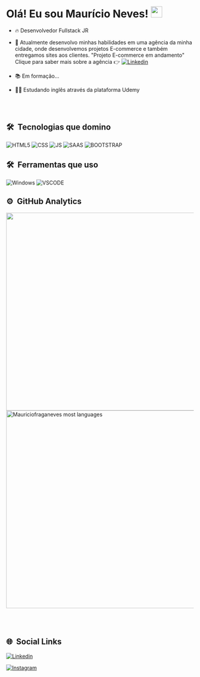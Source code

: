 <h1> Olá! Eu sou Maurício Neves! <img src="https://raw.githubusercontent.com/kaueMarques/kaueMarques/master/hi.gif" width="30px"></h1>

- 🔥 Desenvolvedor Fullstack JR 

- 🤘 Atualmente desenvolvo minhas habilidades em uma agência da minha cidade, onde desenvolvemos projetos E-commerce e também entregamos sites aos clientes. "Projeto E-commerce em andamento" Clique para saber mais sobre a agência  👉 [![Linkedin](https://img.shields.io/badge/LinkedIn-0077B5?style=for-the-badge&logo=linkedin&logoColor=white)](https://www.linkedin.com/company/ag%C3%AAncia-drops/)


- 📚 Em formação... 

- 👨‍🎓 Estudando inglês através da plataforma Udemy

<br><br>

## 🛠️ &nbsp;Tecnologias que domino 

<img align="center" alt="HTML5"
src="https://img.shields.io/badge/HTML5-E34F26?style=for-the-badge&logo=html5&logoColor=white">
<img align="center" alt="CSS"
src="https://img.shields.io/badge/CSS-239120?&style=for-the-badge&logo=css3&logoColor=white">
<img align="center" alt="JS"
src="https://img.shields.io/badge/JavaScript-323330?style=for-the-badge&logo=javascript&logoColor=F7DF1E">
<img align="center" alt="SAAS"
src="https://img.shields.io/badge/Sass-CC6699?style=for-the-badge&logo=sass&logoColor=white">
<img align="center" alt="BOOTSTRAP"
src="https://img.shields.io/badge/Bootstrap-563D7C?style=for-the-badge&logo=bootstrap&logoColor=white">

## 🛠️ &nbsp;Ferramentas que uso
<img align="center" alt="Windows"
src="https://img.shields.io/badge/Windows-0078D6?style=for-the-badge&logo=windows&logoColor=white">
<img align="center" alt="VSCODE"
src="https://img.shields.io/badge/Made%20for-VSCode-1f425f.svg">


## ⚙️ &nbsp;GitHub Analytics 

<p align="left">

<img width="530em" src="https://github-readme-stats.vercel.app/api?username=Mauriciofraganeves&show_icons=true&theme=radical"/>
  
  
  <img width="530em" src="https://github-readme-stats.vercel.app/api/top-langs/?username=Mauriciofraganeves&layout-compact&theme=radical" alt="Mauriciofraganeves most languages"/>
  </p>
  
  <br><br> 
  
 ## 🌐 &nbsp;Social Links  
  
  [![Linkedin](https://img.shields.io/badge/LinkedIn-0077B5?style=for-the-badge&logo=linkedin&logoColor=white)](https://www.linkedin.com/in/maur%C3%ADcio-fraga-neves-a8587b228/)
  
  [![Instagram](https://img.shields.io/badge/Instagram-E4405F?style=for-the-badge&logo=instagram&logoColor=white)](https://www.instagram.com/mauricio_nevess/)




  
